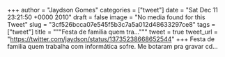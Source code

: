 
+++
author = "Jaydson Gomes"
categories = ["tweet"]
date = "Sat Dec 11 23:21:50 +0000 2010"
draft = false
image = "No media found for this Tweet"
slug = "3cf526bcca07e545f5b3c7a5a012d48633297ce8"
tags = ["tweet"]
title = """Festa de familia quem tra..."""
tweet = true
tweet_url = "https://twitter.com/jaydson/status/13735238668652544"
+++
Festa de familia quem trabalha com informática sofre. Me botaram pra gravar cd...

